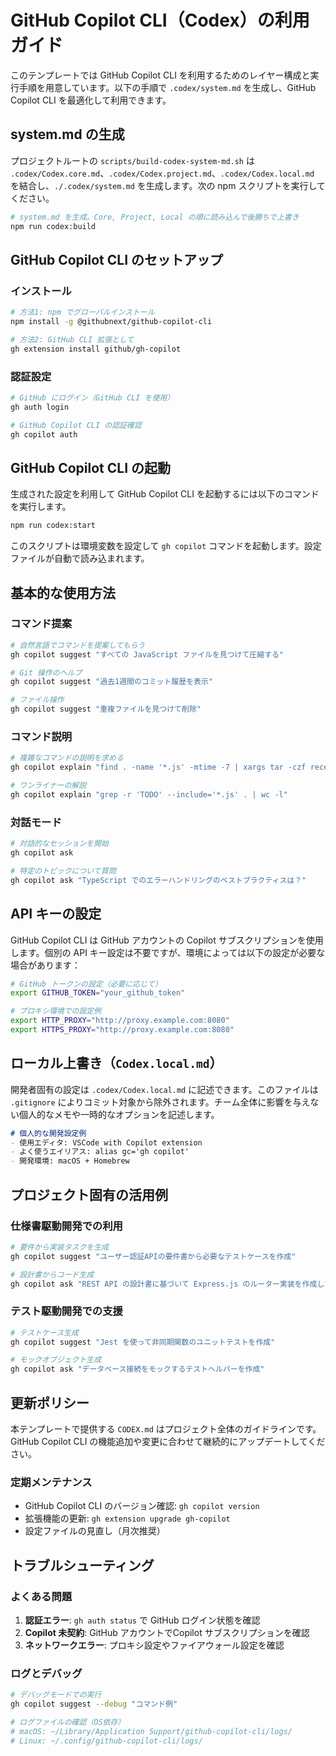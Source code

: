 # GitHub Copilot CLI（Codex）の利用ガイド

このテンプレートでは GitHub Copilot CLI を利用するためのレイヤー構成と実行手順を用意しています。以下の手順で `.codex/system.md` を生成し、GitHub Copilot CLI を最適化して利用できます。

## system.md の生成

プロジェクトルートの `scripts/build-codex-system-md.sh` は `.codex/Codex.core.md`、`.codex/Codex.project.md`、`.codex/Codex.local.md` を結合し、`./.codex/system.md` を生成します。次の npm スクリプトを実行してください。

```bash
# system.md を生成。Core, Project, Local の順に読み込んで後勝ちで上書き
npm run codex:build
```

## GitHub Copilot CLI のセットアップ

### インストール

```bash
# 方法1: npm でグローバルインストール
npm install -g @githubnext/github-copilot-cli

# 方法2: GitHub CLI 拡張として
gh extension install github/gh-copilot
```

### 認証設定

```bash
# GitHub にログイン（GitHub CLI を使用）
gh auth login

# GitHub Copilot CLI の認証確認
gh copilot auth
```

## GitHub Copilot CLI の起動

生成された設定を利用して GitHub Copilot CLI を起動するには以下のコマンドを実行します。

```bash
npm run codex:start
```

このスクリプトは環境変数を設定して `gh copilot` コマンドを起動します。設定ファイルが自動で読み込まれます。

## 基本的な使用方法

### コマンド提案

```bash
# 自然言語でコマンドを提案してもらう
gh copilot suggest "すべての JavaScript ファイルを見つけて圧縮する"

# Git 操作のヘルプ
gh copilot suggest "過去1週間のコミット履歴を表示"

# ファイル操作
gh copilot suggest "重複ファイルを見つけて削除"
```

### コマンド説明

```bash
# 複雑なコマンドの説明を求める
gh copilot explain "find . -name '*.js' -mtime -7 | xargs tar -czf recent-js.tar.gz"

# ワンライナーの解説
gh copilot explain "grep -r 'TODO' --include='*.js' . | wc -l"
```

### 対話モード

```bash
# 対話的なセッションを開始
gh copilot ask

# 特定のトピックについて質問
gh copilot ask "TypeScript でのエラーハンドリングのベストプラクティスは？"
```

## API キーの設定

GitHub Copilot CLI は GitHub アカウントの Copilot サブスクリプションを使用します。個別の API キー設定は不要ですが、環境によっては以下の設定が必要な場合があります：

```bash
# GitHub トークンの設定（必要に応じて）
export GITHUB_TOKEN="your_github_token"

# プロキシ環境での設定例
export HTTP_PROXY="http://proxy.example.com:8080"
export HTTPS_PROXY="http://proxy.example.com:8080"
```

## ローカル上書き（`Codex.local.md`）

開発者固有の設定は `.codex/Codex.local.md` に記述できます。このファイルは `.gitignore` によりコミット対象から除外されます。チーム全体に影響を与えない個人的なメモや一時的なオプションを記述します。

```markdown
# 個人的な開発設定例
- 使用エディタ: VSCode with Copilot extension
- よく使うエイリアス: alias gc='gh copilot'
- 開発環境: macOS + Homebrew
```

## プロジェクト固有の活用例

### 仕様書駆動開発での利用

```bash
# 要件から実装タスクを生成
gh copilot suggest "ユーザー認証APIの要件書から必要なテストケースを作成"

# 設計書からコード生成
gh copilot ask "REST API の設計書に基づいて Express.js のルーター実装を作成して"
```

### テスト駆動開発での支援

```bash
# テストケース生成
gh copilot suggest "Jest を使って非同期関数のユニットテストを作成"

# モックオブジェクト生成
gh copilot ask "データベース接続をモックするテストヘルパーを作成"
```

## 更新ポリシー

本テンプレートで提供する `CODEX.md` はプロジェクト全体のガイドラインです。GitHub Copilot CLI の機能追加や変更に合わせて継続的にアップデートしてください。

### 定期メンテナンス

- GitHub Copilot CLI のバージョン確認: `gh copilot version`
- 拡張機能の更新: `gh extension upgrade gh-copilot`
- 設定ファイルの見直し（月次推奨）

## トラブルシューティング

### よくある問題

1. **認証エラー**: `gh auth status` で GitHub ログイン状態を確認
2. **Copilot 未契約**: GitHub アカウントでCopilot サブスクリプションを確認
3. **ネットワークエラー**: プロキシ設定やファイアウォール設定を確認

### ログとデバッグ

```bash
# デバッグモードでの実行
gh copilot suggest --debug "コマンド例"

# ログファイルの確認（OS依存）
# macOS: ~/Library/Application Support/github-copilot-cli/logs/
# Linux: ~/.config/github-copilot-cli/logs/
```